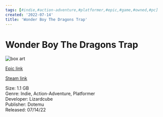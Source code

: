 ```yaml
---
tags: [#indie,#action-adventure,#platformer,#epic,#game,#owned,#pc]
created: '2022-07-14'
title: 'Wonder Boy The Dragons Trap'
---
```

# Wonder Boy The Dragons Trap

![box art](https://cdn1.epicgames.com/spt-assets/e488839155be4d05bb14f6e05129daef/wonder-boy-the-dragons-trap-offer-3hg29.jpg)

[Epic link](https://store.epicgames.com/en-US/p/wonder-boy-the-dragons-trap-26381d)

[Steam link](https://store.steampowered.com/search/?term=Wonder%20Boy%20The%20Dragons%20Trap)

Size: 1.1 GB  
Genre: Indie, Action-Adventure, Platformer  
Developer: Lizardcube  
Publisher: Dotemu  
Released: 07/14/22  
